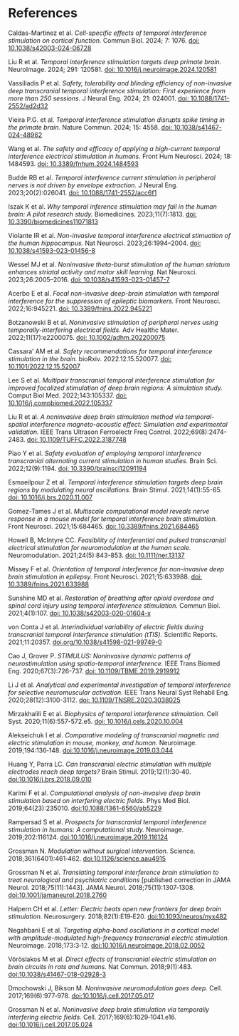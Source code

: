 # References

Caldas-Martinez et al. *Cell-specific effects of temporal interference stimulation on cortical function.* Commun Biol. 2024; 7: 1076. [doi: 10.1038/s42003-024-06728](https://www.nature.com/articles/s42003-024-06728-y)

Liu R et al. *Temporal interference stimulation targets deep primate brain.* NeuroImage. 2024; 291: 120581. [doi: 10.1016/j.neuroimage.2024.120581](https://www.sciencedirect.com/science/article/pii/S1053811924000764)
    
Vassiliadis P et al. *Safety, tolerability and blinding efficiency of non-invasive deep transcranial temporal interference stimulation: First experience from more than 250 sessions.* J Neural Eng. 2024; 21: 024001. [doi: 10.1088/1741-2552/ad2d32](https://iopscience.iop.org/article/10.1088/1741-2552/ad2d32)
    
Vieira P.G. et al. *Temporal interference stimulation disrupts spike timing in the primate brain.* Nature Commun. 2024; 15: 4558. [doi: 10.1038/s41467-024-48962](https://www.nature.com/articles/s41467-024-48962-2)
    
Wang et al. *The safety and efficacy of applying a high-current temporal interference electrical stimulation in humans.* Front Hum Neurosci. 2024; 18: 1484593. [doi: 10.3389/fnhum.2024.1484593](https://www.frontiersin.org/journals/human-neuroscience/articles/10.3389/fnhum.2024.1484593/full)

Budde RB et al. *Temporal interference current stimulation in peripheral nerves is not driven by envelope extraction.* J Neural Eng. 2023;20(2):026041. [doi: 10.1088/1741-2552/acc6f1](https://iopscience.iop.org/article/10.1088/1741-2552/acc6f1/meta)

Iszak K et al. *Why temporal inference stimulation may fail in the human brain: A pilot research study.* Biomedicines. 2023;11(7):1813. [doi: 10.3390/biomedicines11071813](https://www.mdpi.com/2227-9059/11/7/1813)

Violante IR et al. *Non-invasive temporal interference electrical stimuation of the human hippocampus.* Nat Neurosci. 2023;26:1994–2004. [doi: 10.1038/s41593-023-01456-8](https://www.nature.com/articles/s41593-023-01456-8)

Wessel MJ et al. *Noninvasive theta-burst stimulation of the human striatum enhances striatal activity and motor skill learning.* Nat Neurosci. 2023;26:2005–2016. [doi: 10.1038/s41593-023-01457-7](https://www.nature.com/articles/s41593-023-01457-7)

Acerbo E et al. *Focal non-invasive deep-brain stimulation with temporal interference for the suppression of epileptic biomarkers.* Front Neurosci. 2022;16:945221. [doi: 10.3389/fnins.2022.945221](https://www.frontiersin.org/journals/neuroscience/articles/10.3389/fnins.2022.945221/full)

Botzanowski B et al. *Noninvasive stimulation of peripheral nerves using temporally-interfering electrical fields.* Adv Healthc Mater. 2022;11(17):e2200075. [doi: 10.1002/adhm.202200075](https://onlinelibrary.wiley.com/doi/full/10.1002/adhm.202200075)

Cassara’ AM et al. *Safety recommendations for temporal interference stimulation in the brain.* bioRxiv. 2022.12.15.520077. [doi: 10.1101/2022.12.15.52007](https://www.biorxiv.org/content/10.1101/2022.12.15.520077v2)

Lee S et al. *Multipair transcranial temporal interference stimulation for improved focalized stimulation of deep brain regions: A simulation study.* Comput Biol Med. 2022;143:105337. [doi: 10.1016/j.compbiomed.2022.105337](https://www.sciencedirect.com/science/article/abs/pii/S0010482522001299?via%3Dihub)

Liu R et al. *A noninvasive deep brain stimulation method via temporal-spatial interference magneto-acoustic effect: Simulation and experimental validation.* IEEE Trans Ultrason Ferroelectr Freq Control. 2022;69(8):2474-2483. [doi: 10.1109/TUFFC.2022.3187748](https://ieeexplore.ieee.org/document/9812716)

Piao Y et al. *Safety evaluation of employing temporal interference transcranial alternating current stimulation in human studies.* Brain Sci. 2022;12(9):1194. [doi: 10.3390/brainsci12091194](https://www.mdpi.com/2076-3425/12/9/1194)

Esmaeilpour Z et al. *Temporal interference stimulation targets deep brain regions by modulating neural oscillations.* Brain Stimul. 2021;14(1):55-65. [doi: 10.1016/j.brs.2020.11.007](https://www.brainstimjrnl.com/article/S1935-861X(20)30290-4/fulltext)

Gomez-Tames J et al. *Multiscale computational model reveals nerve response in a mouse model for temporal interference brain stimulation.* Front Neurosci. 2021;15:684465. [doi: 10.3389/fnins.2021.684465](https://www.frontiersin.org/journals/neuroscience/articles/10.3389/fnins.2021.684465/full)

Howell B, McIntyre CC. *Feasibility of interferential and pulsed transcranial electrical stimulation for neuromodulation at the human scale.* Neuromodulation. 2021;24(5):843-853. [doi: 10.1111/ner.13137](https://www.neuromodulationjournal.org/article/S1094-7159(21)06186-9/abstract)

Missey F et al. *Orientation of temporal interference for non-invasive deep brain stimulation in epilepsy.* Front Neurosci. 2021;15:633988. [doi: 10.3389/fnins.2021.633988](https://www.frontiersin.org/journals/neuroscience/articles/10.3389/fnins.2021.633988/full)

Sunshine MD et al. *Restoration of breathing after opioid overdose and spinal cord injury using temporal interference stimulation.* Commun Biol. 2021;4(1):107. [doi: 10.1038/s42003-020-01604-x](https://www.nature.com/articles/s42003-020-01604-x)

von Conta J et al. *Interindividual variability of electric fields during transcranial temporal interference stimulation (tTIS).* Scientific Reports. 2021;11:20357. [doi.org/10.1038/s41598-021-99749-0](https://www.nature.com/articles/s41598-021-99749-0)

Cao J, Grover P. *STIMULUS: Noninvasive dynamic patterns of neurostimulation using spatio-temporal interference.* IEEE Trans Biomed Eng. 2020;67(3):726-737. [doi: 10.1109/TBME.2019.2919912](https://ieeexplore.ieee.org/document/8726149)

Li J et al. *Analytical and experimental investigation of temporal interference for selective neuromuscular activation.* IEEE Trans Neural Syst Rehabil Eng. 2020;28(12):3100-3112. [doi: 10.1109/TNSRE.2020.3038025](https://ieeexplore.ieee.org/document/9259118)

Mirzakhalili E et al. *Biophysics of temporal interference stimulation.* Cell Syst. 2020;11(6):557-572.e5. [doi: 10.1016/j.cels.2020.10.004](https://www.sciencedirect.com/science/article/pii/S2405471220303720)

Alekseichuk I et al. *Comparative modeling of transcranial magnetic and electric stimulation in mouse, monkey, and human.* Neuroimage. 2019;194:136‐148. [doi:10.1016/j.neuroimage.2019.03.044](https://www.sciencedirect.com/science/article/abs/pii/S1053811919302320?via%3Dihub/)

Huang Y, Parra LC. *Can transcranial electric stimulation with multiple electrodes reach deep targets?* Brain Stimul. 2019;12(1):30‐40. [doi:10.1016/j.brs.2018.09.010](https://www.brainstimjrnl.com/article/S1935-861X(18)30312-7/abstract)

Karimi F et al. *Computational analysis of non-invasive deep brain stimulation based on interfering electric fields.* Phys Med Biol. 2019;64(23):235010. [doi:10.1088/1361-6560/ab5229](https://iopscience.iop.org/article/10.1088/1361-6560/ab5229)

Rampersad S et al. *Prospects for transcranial temporal interference stimulation in humans: A computational study.* Neuroimage. 2019;202:116124. [doi:10.1016/j.neuroimage.2019.116124](https://www.sciencedirect.com/science/article/abs/pii/S1053811919307153?via%3Dihub/)

Grossman N. *Modulation without surgical intervention.* Science. 2018;361(6401):461‐462. [doi:10.1126/science.aau4915](https://www.science.org/doi/10.1126/science.aau4915)

Grossman N et al. *Translating temporal interference brain stimulation to treat neurological and psychiatric conditions* [published correction in JAMA Neurol. 2018;75(11):1443]. JAMA Neurol. 2018;75(11):1307‐1308. [doi:10.1001/jamaneurol.2018.2760](https://jamanetwork.com/journals/jamaneurology/article-abstract/2702591/)

Halpern CH et al. *Letter: Electric beats open new frontiers for deep brain stimulation.* Neurosurgery. 2018;82(1):E19‐E20. [doi:10.1093/neuros/nyx482](https://journals.lww.com/neurosurgery/Fulltext/2018/01000/Letter__Electric_Beats_Open_New_Frontiers_for_Deep.28.aspx)

Negahbani E et al. *Targeting alpha-band oscillations in a cortical model with amplitude-modulated high-frequency transcranial electric stimulation.* Neuroimage. 2018;173:3‐12. [doi:10.1016/j.neuroimage.2018.02.0052](https://www.sciencedirect.com/science/article/abs/pii/S1053811918300934?via%3Dihub/)

Vöröslakos M et al. *Direct effects of transcranial electric stimulation on brain circuits in rats and humans.* Nat Commun. 2018;9(1):483. [doi:10.1038/s41467-018-02928-3](https://www.nature.com/articles/s41467-018-02928-3)

Dmochowski J, Bikson M. *Noninvasive neuromodulation goes deep.* Cell. 2017;169(6):977‐978. [doi:10.1016/j.cell.2017.05.017](https://www.cell.com/cell/fulltext/S0092-8674(17)30577-9?_returnURL=https%3A%2F%2Flinkinghub.elsevier.com%2Fretrieve%2Fpii%2FS0092867417305779%3Fshowall%3Dtrue/)

Grossman N et al. *Noninvasive deep brain stimulation via temporally interfering electric fields.* Cell. 2017;169(6):1029‐1041.e16. [doi:10.1016/j.cell.2017.05.024](https://www.cell.com/cell/fulltext/S0092-8674(17)30584-6?_returnURL=https%3A%2F%2Flinkinghub.elsevier.com%2Fretrieve%2Fpii%2FS0092867417305846%3Fshowall%3Dtrue/)
